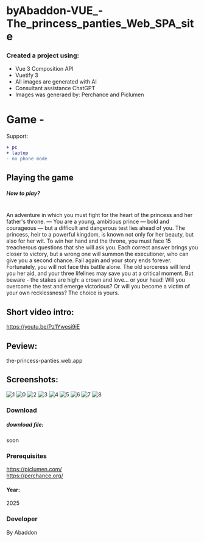 # byAbaddon-VUE_-The_princess_panties_Web_SPA_site


### Created a project using:
+ Vue 3 Composition API
+ Vuetify 3
+ All images are generated with AI
+ Consultant assistance ChatGPT
+ Images was generaed by: Perchance and  Piclumen

# Game - 
Support:
```diff
+ pc
+ laptop
- no phone mode
```


## Playing the game
##### How to play? </br>
  </br>
An adventure in which you must fight for the heart of the princess and her father's throne.
— You are a young, ambitious prince — bold and courageous — but a difficult and dangerous test lies ahead of you. The princess, heir to a powerful kingdom, is known not only for her beauty, but also for her wit. To win her hand and the throne, you must face 15 treacherous questions that she will ask you. Each correct answer brings you closer to victory, but a wrong one will summon the executioner, who can give you a second chance. Fail again and your story ends forever.
Fortunately, you will not face this battle alone. The old sorceress will lend you her aid, and your three lifelines may save you at a critical moment.
But beware - the stakes are high: a crown and love... or your head! Will you overcome the test and emerge victorious? Or will you become a victim of your own recklessness? The choice is yours.

## Short video intro:
https://youtu.be/Pz1Ywesi9iE

## Peview:
the-princess-panties.web.app


## Screenshots:
![1](https://github.com/user-attachments/assets/18d9c0af-4419-43b1-b189-9bf25bbd5a2f)
![0](https://github.com/user-attachments/assets/7f3a906f-f251-401e-b203-d0620c5c3a24)
![2](https://github.com/user-attachments/assets/d8e92583-d429-4da1-bd58-9b61bb8c4a0a)
![3](https://github.com/user-attachments/assets/f3544174-19e9-49a8-9ffa-4e360a836196)
![4](https://github.com/user-attachments/assets/0d2d6536-24af-4377-93ef-66191ee1e0a4)
![5](https://github.com/user-attachments/assets/8e20d76d-65fb-4668-8ab6-2926ad689690)
![6](https://github.com/user-attachments/assets/f994276e-5147-45c7-8553-923d76e35de8)
![7](https://github.com/user-attachments/assets/b46a53bf-094a-49d1-bbf8-3cb1c9f3dfdc)
![8](https://github.com/user-attachments/assets/f6026d60-7ce2-4f11-bd19-49f4c25d72a3)


### Download
##### download file:
soon


### Prerequisites
https://piclumen.com/ </br>
https://perchance.org/

#### Year:
2025

### Developer
By Abaddon

<br>

